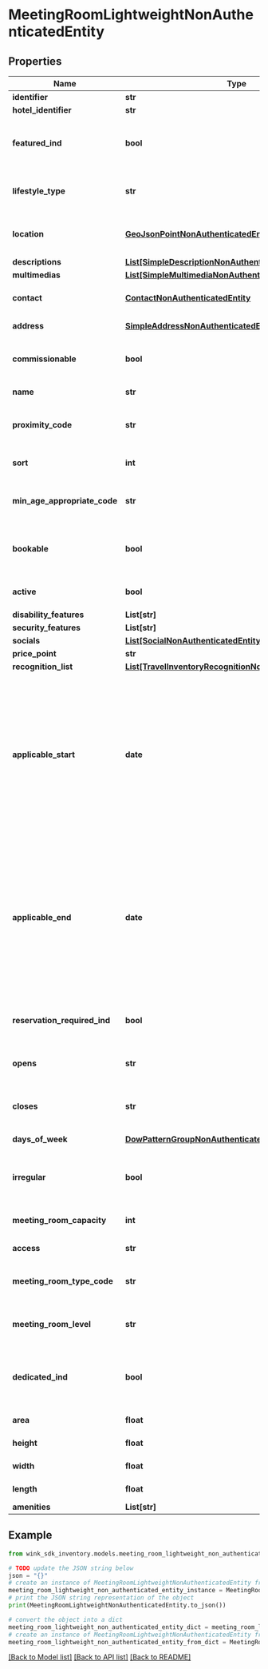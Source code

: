 # MeetingRoomLightweightNonAuthenticatedEntity


## Properties

Name | Type | Description | Notes
------------ | ------------- | ------------- | -------------
**identifier** | **str** | Unique record identifier | 
**hotel_identifier** | **str** | Hotel identifier. | 
**featured_ind** | **bool** | Indicates whether this inventory is featured. Use this flag as a way to signify that this inventory is special. | 
**lifestyle_type** | **str** | Indicate the type of lifestyle this blocking should be associated with. | [optional] 
**location** | [**GeoJsonPointNonAuthenticatedEntity**](GeoJsonPointNonAuthenticatedEntity.md) | Geo-location point where blocking takes place. Defaults to location of property. | 
**descriptions** | [**List[SimpleDescriptionNonAuthenticatedEntity]**](SimpleDescriptionNonAuthenticatedEntity.md) |  | 
**multimedias** | [**List[SimpleMultimediaNonAuthenticatedEntity]**](SimpleMultimediaNonAuthenticatedEntity.md) |  | 
**contact** | [**ContactNonAuthenticatedEntity**](ContactNonAuthenticatedEntity.md) | Associate a contact person for this blocking (if applicable). | 
**address** | [**SimpleAddressNonAuthenticatedEntity**](SimpleAddressNonAuthenticatedEntity.md) | Defaults to property address. | 
**commissionable** | **bool** | Indicate whether sales channels receive commission for selling this blocking. | [default to True]
**name** | **str** | Internal name of inventory. | 
**proximity_code** | **str** | Supported OTA specification &#x60;PRX&#x60; code. See [OTA geoname data](#operation/showAvailableCodesForCategory) | 
**sort** | **int** | Use this property to sort an blocking in a list of activities. | [optional] 
**min_age_appropriate_code** | **str** | Supported OTA specification &#x60;AQC&#x60; code. See [OTA geoname data](#operation/showAvailableCodesForCategory) | [optional] 
**bookable** | **bool** | Indicates if this blocking can be added to a booking or if it is read-only marketing material only. | [default to True]
**active** | **bool** | Modify blocking availability with this flag. | [default to True]
**disability_features** | **List[str]** |  | [optional] 
**security_features** | **List[str]** |  | [optional] 
**socials** | [**List[SocialNonAuthenticatedEntity]**](SocialNonAuthenticatedEntity.md) |  | [optional] 
**price_point** | **str** | Level of expensiveness. | [default to 'THREE']
**recognition_list** | [**List[TravelInventoryRecognitionNonAuthenticatedEntity]**](TravelInventoryRecognitionNonAuthenticatedEntity.md) |  | [optional] 
**applicable_start** | **date** | Start month and day or date for which the attraction (e.g. the start of a season) is available. This date property signifies that the blocking is recurring and / or seasonal. If the date is in the past, only day and month will be used to infer seasonality. If the date is a future date, it will be interpreted as a starting date. | [optional] 
**applicable_end** | **date** | End month and day or date for which the attraction (e.g. the start of a season) is available. This date property signifies that the blocking is recurring and / or seasonal. If the date is in the past, only day and month will be used to infer seasonality. If the date is a future date, it will be interpreted as a ending date. | [optional] 
**reservation_required_ind** | **bool** | Indicates whether a reservation is required to participate in this blocking. | [optional] 
**opens** | **str** | Opening time of blocking (if applicable). Leave empty if blocking is always available. | [optional] 
**closes** | **str** | Closing time of blocking (if applicable). Leave empty if blocking is always available. | [optional] 
**days_of_week** | [**DowPatternGroupNonAuthenticatedEntity**](DowPatternGroupNonAuthenticatedEntity.md) | Indicate which days this blocking is open. | [optional] 
**irregular** | **bool** | Room has an irregular shape. If true, the room would be of a traditional square or rectangular shape. | [default to False]
**meeting_room_capacity** | **int** | The total number of people permitted in the meeting room. | [default to 0]
**access** | **str** | The type of access to the meeting space. | [optional] [default to 'MEETING_ROOM_ACCESS_PRIVATE']
**meeting_room_type_code** | **str** | Supported OTA specification &#x60;MRF&#x60; code. See [OTA geoname data](#operation/showAvailableCodesForCategory). | 
**meeting_room_level** | **str** | Defines the level in the facility where the meeting room is located. | [optional] 
**dedicated_ind** | **bool** | When true, the room is used for a single purpose as indicated by the MeetingRoomTypeCode attribute. | 
**area** | **float** | Area (in square meters) of this meeting room. | 
**height** | **float** | Height (in meters) of this meeting room. | 
**width** | **float** | Width (in meters) of this meeting room. | 
**length** | **float** | Length (in meters) of this meeting room. | 
**amenities** | **List[str]** |  | [optional] 

## Example

```python
from wink_sdk_inventory.models.meeting_room_lightweight_non_authenticated_entity import MeetingRoomLightweightNonAuthenticatedEntity

# TODO update the JSON string below
json = "{}"
# create an instance of MeetingRoomLightweightNonAuthenticatedEntity from a JSON string
meeting_room_lightweight_non_authenticated_entity_instance = MeetingRoomLightweightNonAuthenticatedEntity.from_json(json)
# print the JSON string representation of the object
print(MeetingRoomLightweightNonAuthenticatedEntity.to_json())

# convert the object into a dict
meeting_room_lightweight_non_authenticated_entity_dict = meeting_room_lightweight_non_authenticated_entity_instance.to_dict()
# create an instance of MeetingRoomLightweightNonAuthenticatedEntity from a dict
meeting_room_lightweight_non_authenticated_entity_from_dict = MeetingRoomLightweightNonAuthenticatedEntity.from_dict(meeting_room_lightweight_non_authenticated_entity_dict)
```
[[Back to Model list]](../README.md#documentation-for-models) [[Back to API list]](../README.md#documentation-for-api-endpoints) [[Back to README]](../README.md)


